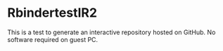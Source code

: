 # RbindertestIR2
This is a test to generate an interactive repository hosted on GitHub.  No software required on guest PC. 
